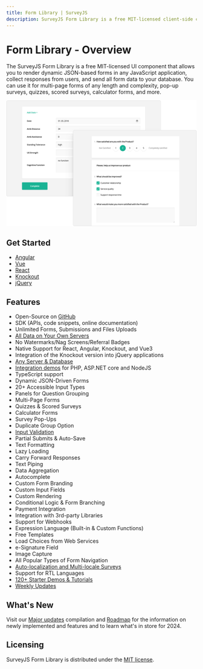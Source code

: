 ```yaml
---
title: Form Library | SurveyJS
description: SurveyJS Form Library is a free MIT-licensed client-side component that allows you to render dynamic JSON-based forms in any JS application and store all data in your database. It features over twenty accessible input fields, input validation, partial submits and auto-save, localization, and has native supports Angular, React, Vue3, and Knockout.
---
```

# Form Library - Overview

The SurveyJS Form Library is a free MIT-licensed UI component that allows you to render dynamic JSON-based forms in any JavaScript application, collect responses from users, and send all form data to your database. You can use it for multi-page forms of any length and complexity, pop-up surveys, quizzes, scored surveys, calculator forms, and more.

![SurveyJS Form Library](images/overview.png)

## Get Started

- [Angular](https://surveyjs.io/Documentation/Library?id=get-started-angular)
- [Vue](https://surveyjs.io/Documentation/Library?id=get-started-vue)
- [React](https://surveyjs.io/Documentation/Library?id=get-started-react)
- [Knockout](https://surveyjs.io/Documentation/Library?id=get-started-knockout)
- [jQuery](https://surveyjs.io/Documentation/Library?id=get-started-jquery)

## Features

- Open-Source on [GitHub](https://github.com/surveyjs/survey-library)
- SDK (APIs, code snippets, online documentation)
- Unlimited Forms, Submissions and Files Uploads
- [All Data on Your Own Servers](https://surveyjs.io/form-library/documentation/how-to-store-survey-results)
- No Watermarks/Nag Screens/Referral Badges
- Native Support for React, Angular, Knockout, and Vue3
- Integration of the Knockout version into jQuery applications
- [Any Server & Database](https://surveyjs.io/documentation/backend-integration)
- [Integration demos](https://surveyjs.io/backend-integration/examples) for PHP, ASP.NET core and NodeJS
- TypeScript support
- Dynamic JSON-Driven Forms
- 20+ Accessible Input Types
- Panels for Question Grouping
- Multi-Page Forms
- Quizzes & Scored Surveys
- Calculator Forms
- Survey Pop-Ups
- Duplicate Group Option
- [Input Validation](https://surveyjs.io/form-library/documentation/data-validation)
- Partial Submits & Auto-Save
- Text Formatting
- Lazy Loading
- Carry Forward Responses
- Text Piping
- Data Aggregation
- Autocomplete
- Custom Form Branding
- Custom Input Fields
- Custom Rendering
- Conditional Logic & Form Branching
- Payment Integration
- Integration with 3rd-party Libraries
- Support for Webhooks
- Expression Language (Built-in & Custom Functions)
- Free Templates
- Load Choices from Web Services
- e-Signature Field
- Image Capture
- All Popular Types of Form Navigation
- [Auto-localization and Multi-locale Surveys](https://surveyjs.io/form-library/documentation/survey-localization)
- Support for RTL Languages
- [120+ Starter Demos & Tutorials](https://surveyjs.io/form-library/examples/overview)
- [Weekly Updates](https://surveyjs.io/stay-updated/release-notes)

## What's New

Visit our [Major updates](https://surveyjs.io/stay-updated/major-updates/2023) compilation and [Roadmap](https://surveyjs.io/stay-updated/roadmap) for the information on newly implemented and features and to learn what's in store for 2024.

## Licensing

SurveyJS Form Library is distributed under the [MIT license](https://github.com/surveyjs/survey-library/blob/master/LICENSE).
